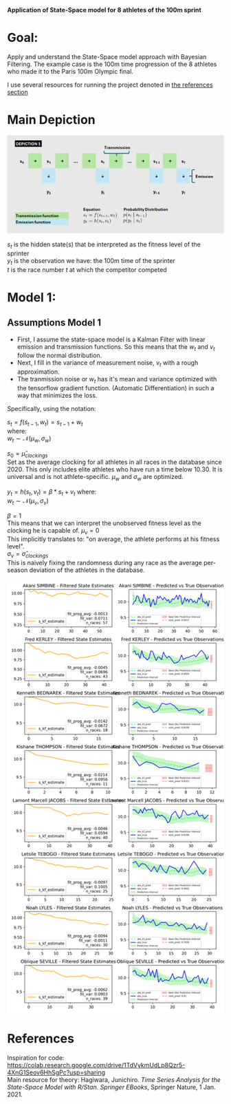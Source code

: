 **Application of State-Space model for 8 athletes of the 100m sprint**

# Goal:

Apply and understand the State-Space model approach with Bayesian Filtering. The example case is the 100m time progression of the 8 athletes who made it to the Paris 100m Olympic final.

I use several resources for running the project denoted in [the references section](#References)

# Main Depiction

![](https://github.com/V-Mitch/track_ssm/blob/master/depiction_1.png)
  
$s_t$ is the hidden state(s) that be interpreted as the fitness level of the sprinter  
$y_t$ is the observation we have: the 100m time of the sprinter  
$t$ is the race number $t$ at which the competitor competed  
  
# Model 1:
  
## Assumptions Model 1
- First, I assume the state-space model is a Kalman Filter with linear emission and transmission functions. So this means that the $w_t$ and $v_t$ follow the normal distribution.  
- Next, I fill in the variance of measurement noise, $v_t$ with a rough approximation.  
- The tranmission noise or $w_t$ has it's mean and variance optimized with the tensorflow gradient function. (Automatic Differentiation) in such a way that minimizes the loss.

Specifically, using the notation:
  
$s_t = f(s_{t-1},w_t) = s_{t-1} + w_t$  
where:  
$w_t \sim \mathcal{N}(\mu_{w}, \sigma_{w})$
  
$s_0 = \hat{\mu}_{clockings}$  
Set as the average clocking for all athletes in all races in the database since 2020. This only includes elite athletes who have run a time below 10.30. It is universal and is not athlete-specific.
$\mu_w$ and $\sigma_w$ are optimized. 
  
$y_t = h(s_t, v_t) = \beta * s_t + v_t$
where:  
$w_t \sim \mathcal{N}(\mu_{v}, \sigma_{v})$
  
$\beta = 1$  
This means that we can interpret the unobserved fitness level as the clocking he is capable of. 
$\mu_v = 0$  
This implicitly translates to: "on average, the athlete performs at his fitness level".  
$\sigma_v = \hat{\sigma}_{clockings}$   
This is naively fixing the randomness during any race as the average per-season deviation of the athletes in the database.  
  

![](https://github.com/V-Mitch/track_ssm/blob/master/competitor_kalman_plots.png)

# References 
Inspiration for code:
https://colab.research.google.com/drive/1TdVykmUdLp8Qzr5-4XnG1Seov6HhSgPc?usp=sharing  
Main resource for theory:
Hagiwara, Junichiro. *Time Series Analysis for the State-Space Model with R/Stan. Springer EBooks*, Springer Nature, 1 Jan. 2021.  